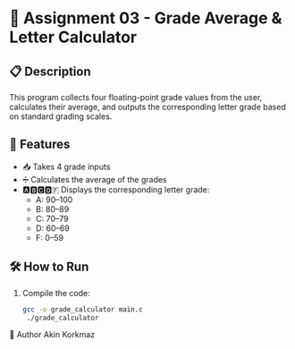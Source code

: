 # 📝 Assignment 03 - Grade Average & Letter Calculator

## 📋 Description
This program collects four floating-point grade values from the user, calculates their average, and outputs the corresponding letter grade based on standard grading scales.

## 🎯 Features
- 📥 Takes 4 grade inputs
- ➗ Calculates the average of the grades
- 🅰️🅱️🅲️🅳️🇫️ Displays the corresponding letter grade:
  - A: 90–100
  - B: 80–89
  - C: 70–79
  - D: 60–69
  - F: 0–59

## 🛠️ How to Run
1. Compile the code:
   ```bash
   gcc -o grade_calculator main.c
    ./grade_calculator
👤 Author
Akin Korkmaz

